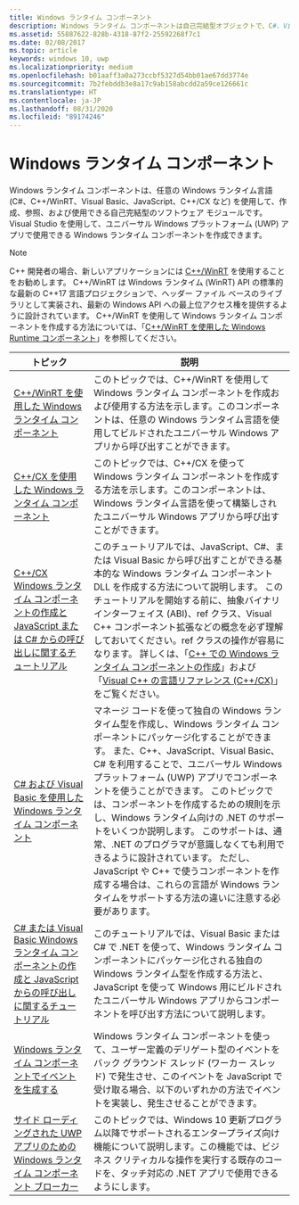 ```yaml
---
title: Windows ランタイム コンポーネント
description: Windows ランタイム コンポーネントは自己完結型オブジェクトで、C#、Visual Basic、JavaScript、C++ など、すべての言語からインスタンス化して使用することができます。
ms.assetid: 55887622-828b-4318-87f2-25592268f7c1
ms.date: 02/08/2017
ms.topic: article
keywords: windows 10, uwp
ms.localizationpriority: medium
ms.openlocfilehash: b01aaff3a0a273ccbf5327d54bb01ae67dd3774e
ms.sourcegitcommit: 7b2febddb3e8a17c9ab158abcdd2a59ce126661c
ms.translationtype: HT
ms.contentlocale: ja-JP
ms.lasthandoff: 08/31/2020
ms.locfileid: "89174246"
---
```

# <a name="windows-runtime-components"></a>Windows ランタイム コンポーネント

Windows ランタイム コンポーネントは、任意の Windows ランタイム言語 (C#、C++/WinRT、Visual Basic、JavaScript、C++/CX など) を使用して、作成、参照、および使用できる自己完結型のソフトウェア モジュールです。 Visual Studio を使用して、ユニバーサル Windows プラットフォーム (UWP) アプリで使用できる Windows ランタイム コンポーネントを作成できます。

> [!NOTE]
> C++ 開発者の場合、新しいアプリケーションには [C++/WinRT](../cpp-and-winrt-apis/intro-to-using-cpp-with-winrt.md) を使用することをお勧めします。 C++/WinRT は Windows ランタイム (WinRT) API の標準的な最新の C++17 言語プロジェクションで、ヘッダー ファイル ベースのライブラリとして実装され、最新の Windows API への最上位アクセス権を提供するように設計されています。 C++/WinRT を使用して Windows ランタイム コンポーネントを作成する方法については、「[C++/WinRT を使用した Windows Runtime コンポーネント](./create-a-windows-runtime-component-in-cppwinrt.md)」を参照してください。

| トピック | 説明 |
|-------|-------------|
| [C++/WinRT を使用した Windows ランタイム コンポーネント](./create-a-windows-runtime-component-in-cppwinrt.md) | このトピックでは、C++/WinRT を使用して Windows ランタイム コンポーネントを作成および使用する方法を示します。このコンポーネントは、任意の Windows ランタイム言語を使用してビルドされたユニバーサル Windows アプリから呼び出すことができます。 |
| [C++/CX を使用した Windows ランタイム コンポーネント](creating-windows-runtime-components-in-cpp.md) | このトピックでは、C++/CX を使って Windows ランタイム コンポーネントを作成する方法を示します。このコンポーネントは、Windows ランタイム言語を使って構築しされたユニバーサル Windows アプリから呼び出すことができます。 |
| [C++/CX Windows ランタイム コンポーネントの作成と JavaScript または C# からの呼び出しに関するチュートリアル](walkthrough-creating-a-basic-windows-runtime-component-in-cpp-and-calling-it-from-javascript-or-csharp.md) | このチュートリアルでは、JavaScript、C#、または Visual Basic から呼び出すことができる基本的な Windows ランタイム コンポーネント DLL を作成する方法について説明します。 このチュートリアルを開始する前に、抽象バイナリ インターフェイス (ABI)、ref クラス、Visual C++ コンポーネント拡張などの概念を必ず理解しておいてください。ref クラスの操作が容易になります。 詳しくは、「[C++ での Windows ランタイム コンポーネントの作成](creating-windows-runtime-components-in-cpp.md)」および「[Visual C++ の言語リファレンス (C++/CX)](/cpp/cppcx/visual-c-language-reference-c-cx)」をご覧ください。 |
| [C# および Visual Basic を使用した Windows ランタイム コンポーネント](creating-windows-runtime-components-in-csharp-and-visual-basic.md) | マネージ コードを使って独自の Windows ランタイム型を作成し、Windows ランタイム コンポーネントにパッケージ化することができます。 また、C++、JavaScript、Visual Basic、C# を利用することで、ユニバーサル Windows プラットフォーム (UWP) アプリでコンポーネントを使うことができます。 このトピックでは、コンポーネントを作成するための規則を示し、Windows ランタイム向けの .NET のサポートをいくつか説明します。 このサポートは、通常、.NET のプログラマが意識しなくても利用できるように設計されています。 ただし、JavaScript や C++ で使うコンポーネントを作成する場合は、これらの言語が Windows ランタイムをサポートする方法の違いに注意する必要があります。 |
| [C# または Visual Basic Windows ランタイム コンポーネントの作成と JavaScript からの呼び出しに関するチュートリアル](walkthrough-creating-a-simple-windows-runtime-component-and-calling-it-from-javascript.md) | このチュートリアルでは、Visual Basic または C# で .NET を使って、Windows ランタイム コンポーネントにパッケージ化される独自の Windows ランタイム型を作成する方法と、JavaScript を使って Windows 用にビルドされたユニバーサル Windows アプリからコンポーネントを呼び出す方法について説明します。 |
| [Windows ランタイム コンポーネントでイベントを生成する](raising-events-in-windows-runtime-components.md) | Windows ランタイム コンポーネントを使って、ユーザー定義のデリゲート型のイベントをバック グラウンド スレッド (ワーカー スレッド) で発生させ、このイベントを JavaScript で受け取る場合、以下のいずれかの方法でイベントを実装し、発生させることができます。 | 
| [サイド ローディングされた UWP アプリのための Windows ランタイム コンポーネント ブローカー](brokered-windows-runtime-components-for-side-loaded-windows-store-apps.md) | このトピックでは、Windows 10 更新プログラム以降でサポートされるエンタープライズ向け機能について説明します。この機能では、ビジネス クリティカルな操作を実行する既存のコードを、タッチ対応の .NET アプリで使用できるようにします。 |